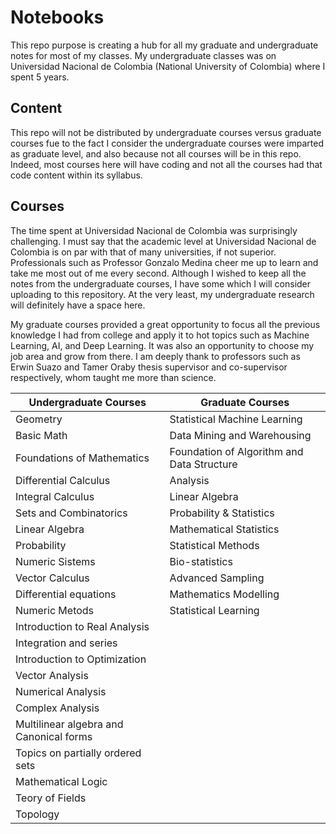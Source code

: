 # Notebooks


This repo purpose is creating a hub for all my graduate and undergraduate notes for most of my classes. My undergraduate classes was on Universidad Nacional de Colombia (National University of Colombia) where I spent 5 years. 


## Content

This repo will not be distributed by undergraduate courses versus graduate courses fue to the fact I consider the undergraduate courses were imparted as graduate level, and also because not all courses will be in this repo. Indeed, most courses here will have coding and not all the courses had that code content within its syllabus. 


## Courses


The time spent at Universidad Nacional de Colombia was surprisingly challenging. I must say that the academic level at Universidad Nacional de Colombia is on par with that of many universities, if not superior. Professionals such as Professor Gonzalo Medina cheer me up to learn and take me most out of me every second. Although I wished to keep all the notes from the undergraduate courses, I have some which I will consider uploading to this repository. At the very least, my undergraduate research will definitely have a space here.

My graduate courses provided a great opportunity to focus all the previous knowledge I had from college and apply it to hot topics such as Machine Learning, AI, and Deep Learning. It was also an opportunity to choose my job area and grow from there. I am deeply thank to professors such as Erwin Suazo and Tamer Oraby thesis supervisor and co-supervisor respectively, whom taught me more than science. 



| Undergraduate Courses              | Graduate Courses                    |
|------------------------------------|-------------------------------------|
| Geometry                           | Statistical Machine Learning        |
| Basic Math                         | Data Mining and Warehousing         |
| Foundations of Mathematics         | Foundation of Algorithm and Data Structure |
| Differential Calculus              | Analysis                            |
| Integral Calculus                  | Linear Algebra                      |
| Sets and Combinatorics             | Probability & Statistics            |
| Linear Algebra                     | Mathematical Statistics             |
| Probability                        | Statistical Methods                 |
| Numeric Sistems                    | Bio-statistics                      |
| Vector Calculus                    | Advanced Sampling                   |
| Differential equations             | Mathematics Modelling               |
| Numeric Metods                     | Statistical Learning                |
| Introduction to Real Analysis      |                                     |
| Integration and series             |                                     |
| Introduction to Optimization       |                                     |
| Vector Analysis                    |                                     |
| Numerical Analysis                 |                                     |
| Complex Analysis                   |                                     |
| Multilinear algebra and Canonical forms |                                  |
| Topics on partially ordered sets   |                                     |
| Mathematical Logic                 |                                     |
| Teory of Fields                    |                                     |
| Topology                           |                                     |